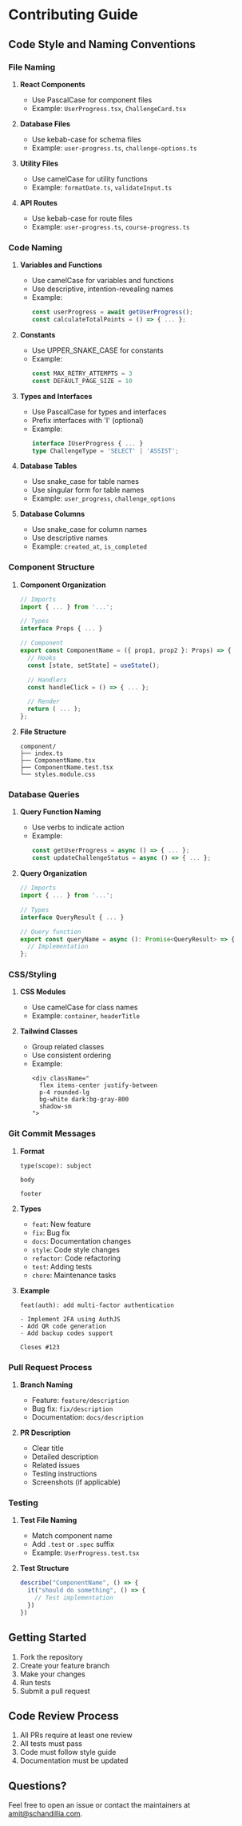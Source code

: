 # Contributing Guide

## Code Style and Naming Conventions

### File Naming

1. **React Components**

   - Use PascalCase for component files
   - Example: `UserProgress.tsx`, `ChallengeCard.tsx`

2. **Database Files**

   - Use kebab-case for schema files
   - Example: `user-progress.ts`, `challenge-options.ts`

3. **Utility Files**

   - Use camelCase for utility functions
   - Example: `formatDate.ts`, `validateInput.ts`

4. **API Routes**
   - Use kebab-case for route files
   - Example: `user-progress.ts`, `course-progress.ts`

### Code Naming

1. **Variables and Functions**

   - Use camelCase for variables and functions
   - Use descriptive, intention-revealing names
   - Example:
     ```typescript
     const userProgress = await getUserProgress();
     const calculateTotalPoints = () => { ... };
     ```

2. **Constants**

   - Use UPPER_SNAKE_CASE for constants
   - Example:
     ```typescript
     const MAX_RETRY_ATTEMPTS = 3
     const DEFAULT_PAGE_SIZE = 10
     ```

3. **Types and Interfaces**

   - Use PascalCase for types and interfaces
   - Prefix interfaces with 'I' (optional)
   - Example:
     ```typescript
     interface IUserProgress { ... }
     type ChallengeType = 'SELECT' | 'ASSIST';
     ```

4. **Database Tables**

   - Use snake_case for table names
   - Use singular form for table names
   - Example: `user_progress`, `challenge_options`

5. **Database Columns**
   - Use snake_case for column names
   - Use descriptive names
   - Example: `created_at`, `is_completed`

### Component Structure

1. **Component Organization**

   ```typescript
   // Imports
   import { ... } from '...';

   // Types
   interface Props { ... }

   // Component
   export const ComponentName = ({ prop1, prop2 }: Props) => {
     // Hooks
     const [state, setState] = useState();

     // Handlers
     const handleClick = () => { ... };

     // Render
     return ( ... );
   };
   ```

2. **File Structure**
   ```
   component/
   ├── index.ts
   ├── ComponentName.tsx
   ├── ComponentName.test.tsx
   └── styles.module.css
   ```

### Database Queries

1. **Query Function Naming**

   - Use verbs to indicate action
   - Example:
     ```typescript
     const getUserProgress = async () => { ... };
     const updateChallengeStatus = async () => { ... };
     ```

2. **Query Organization**

   ```typescript
   // Imports
   import { ... } from '...';

   // Types
   interface QueryResult { ... }

   // Query function
   export const queryName = async (): Promise<QueryResult> => {
     // Implementation
   };
   ```

### CSS/Styling

1. **CSS Modules**

   - Use camelCase for class names
   - Example: `container`, `headerTitle`

2. **Tailwind Classes**
   - Group related classes
   - Use consistent ordering
   - Example:
     ```tsx
     <div className="
       flex items-center justify-between
       p-4 rounded-lg
       bg-white dark:bg-gray-800
       shadow-sm
     ">
     ```

### Git Commit Messages

1. **Format**

   ```
   type(scope): subject

   body

   footer
   ```

2. **Types**

   - `feat`: New feature
   - `fix`: Bug fix
   - `docs`: Documentation changes
   - `style`: Code style changes
   - `refactor`: Code refactoring
   - `test`: Adding tests
   - `chore`: Maintenance tasks

3. **Example**

   ```
   feat(auth): add multi-factor authentication

   - Implement 2FA using AuthJS
   - Add QR code generation
   - Add backup codes support

   Closes #123
   ```

### Pull Request Process

1. **Branch Naming**

   - Feature: `feature/description`
   - Bug fix: `fix/description`
   - Documentation: `docs/description`

2. **PR Description**
   - Clear title
   - Detailed description
   - Related issues
   - Testing instructions
   - Screenshots (if applicable)

### Testing

1. **Test File Naming**

   - Match component name
   - Add `.test` or `.spec` suffix
   - Example: `UserProgress.test.tsx`

2. **Test Structure**
   ```typescript
   describe("ComponentName", () => {
     it("should do something", () => {
       // Test implementation
     })
   })
   ```

## Getting Started

1. Fork the repository
2. Create your feature branch
3. Make your changes
4. Run tests
5. Submit a pull request

## Code Review Process

1. All PRs require at least one review
2. All tests must pass
3. Code must follow style guide
4. Documentation must be updated

## Questions?

Feel free to open an issue or contact the maintainers at [amit@schandillia.com](mailto:amit@schandillia.com).
